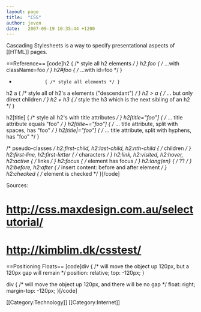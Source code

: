 ```yaml
---
layout: page
title:  "CSS"
author: jevon
date:   2007-09-19 10:35:44 +1200
---
```


Cascading Stylesheets is a way to specify presentational aspects of [[HTML]] pages.

==Reference==
[code]h2               { /* style all h2 elements */ }
h2.foo           { /* ...with className=foo */ }
h2#foo           { /* ...with id=foo */ }
*                { /* style all elements */ }

h2 a             { /* style all of h2's a elements ("descendant") */ }
h2 > a           { /* ... but only direct children */ }
h2 + h3          { /* style the h3 which is the next sibling of an h2 */ }

h2[title]        { /* style all h2's with title attributes */ }
h2[title="foo"]  { /* ... title attribute equals "foo" */ }
h2[title~="foo"] { /* ... title attribute, split with spaces, has "foo" */ }
h2[title|="foo"] { /* ... title attribute, split with hyphens, has "foo" */ }

/* pseudo-classes */
h2:first-child, h2:last-child, h2:nth-child { /* children */ }
h2:first-line, h2:first-letter              { /* characters */ }
h2:link, h2:visited, h2:hover, h2:active    { /* links */ }
h2:focus                                    { /* element has focus */ }
h2:lang(en}                                 { /* ?? */ }
h2:before, h2:after                         { /* insert content: before and after element */ }
h2:checked                                  { /* element is checked */ }[/code]

Sources:
# http://css.maxdesign.com.au/selectutorial/
# http://kimblim.dk/csstest/

==Positioning Floats==
[code]div {            /* will move the object up 120px, but a 120px gap will remain */
   position: relative;
   top: -120px;
}

div {            /* will move the object up 120px, and there will be no gap */
   float: right;
   margin-top: -120px;
}[/code]

[[Category:Technology]]
[[Category:Internet]]
